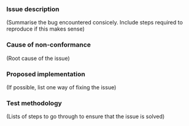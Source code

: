 ### Issue description

(Summarise the bug encountered consicely. Include steps required to reproduce if
this makes sense)

### Cause of non-conformance

(Root cause of the issue)

### Proposed implementation

(If possible, list one way of fixing the issue)

### Test methodology

(Lists of steps to go through to ensure that the issue is solved)
